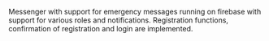 Messenger with support for emergency messages running on firebase with support for various roles and notifications. Registration functions, confirmation of registration and login are implemented.

